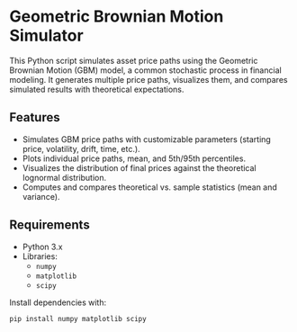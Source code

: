 # Geometric Brownian Motion Simulator

This Python script simulates asset price paths using the Geometric Brownian Motion (GBM) model, a common stochastic process in financial modeling. It generates multiple price paths, visualizes them, and compares simulated results with theoretical expectations.

## Features

- Simulates GBM price paths with customizable parameters (starting price, volatility, drift, time, etc.).
- Plots individual price paths, mean, and 5th/95th percentiles.
- Visualizes the distribution of final prices against the theoretical lognormal distribution.
- Computes and compares theoretical vs. sample statistics (mean and variance).

## Requirements

- Python 3.x
- Libraries:
  - `numpy`
  - `matplotlib`
  - `scipy`

Install dependencies with:

```bash
pip install numpy matplotlib scipy